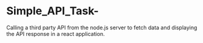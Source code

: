 # Simple_API_Task-
Calling a third party API from the node.js server to fetch data and displaying the API response in a react application.
